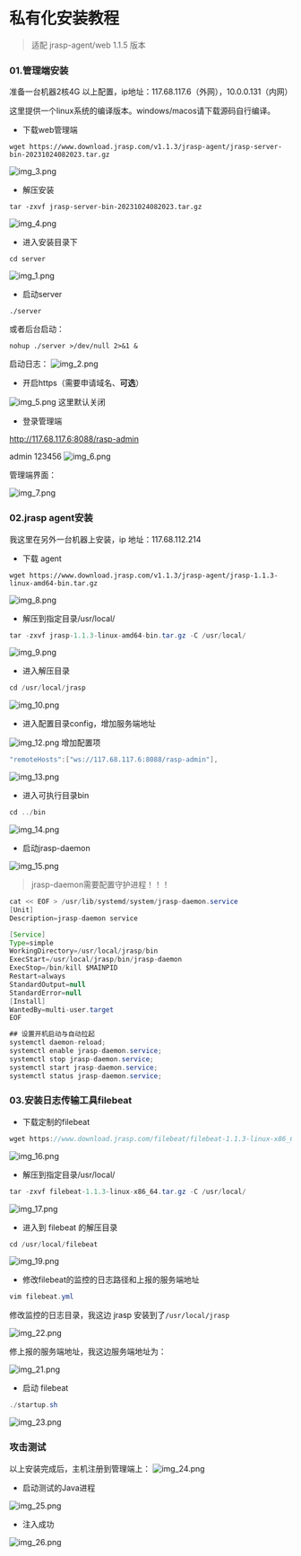 # 私有化安装教程

> 适配 jrasp-agent/web 1.1.5 版本

### 01.管理端安装

准备一台机器2核4G 以上配置，ip地址：117.68.117.6（外网），10.0.0.131（内网）

这里提供一个linux系统的编译版本。windows/macos请下载源码自行编译。

+ 下载web管理端
```shell
wget https://www.download.jrasp.com/v1.1.3/jrasp-agent/jrasp-server-bin-20231024082023.tar.gz
```
![img_3.png](./img_3.png)

+ 解压安装
```shell
tar -zxvf jrasp-server-bin-20231024082023.tar.gz
```
![img_4.png](./img_4.png)

+ 进入安装目录下
```shell
cd server
```
![img_1.png](./img_1.png)

+ 启动server
```shell
./server
```
或者后台启动：
```
nohup ./server >/dev/null 2>&1 &
```
启动日志：
![img_2.png](./img_2.png)

+ 开启https（需要申请域名、**可选**）

![img_5.png](./img_5.png)
这里默认关闭

+ 登录管理端

http://117.68.117.6:8088/rasp-admin

admin 123456
![img_6.png](./img_6.png)

管理端界面：

![img_7.png](./img_7.png)

### 02.jrasp agent安装

我这里在另外一台机器上安装，ip 地址：117.68.112.214

+ 下载 agent
```shell
wget https://www.download.jrasp.com/v1.1.3/jrasp-agent/jrasp-1.1.3-linux-amd64-bin.tar.gz
```
![img_8.png](./img_8.png)

+ 解压到指定目录/usr/local/
```java
tar -zxvf jrasp-1.1.3-linux-amd64-bin.tar.gz -C /usr/local/
```
![img_9.png](./img_9.png)

+ 进入解压目录

```java
cd /usr/local/jrasp
```

![img_10.png](./img_10.png)

+ 进入配置目录config，增加服务端地址

![img_12.png](./img_12.png)
增加配置项
```java
"remoteHosts":["ws://117.68.117.6:8088/rasp-admin"],
```

![img_13.png](./img_13.png)

+ 进入可执行目录bin

```java
cd ../bin
```
![img_14.png](./img_14.png)

+ 启动jrasp-daemon

![img_15.png](./img_15.png)


> jrasp-daemon需要配置守护进程！！！
```java
cat << EOF > /usr/lib/systemd/system/jrasp-daemon.service
[Unit]
Description=jrasp-daemon service

[Service]
Type=simple
WorkingDirectory=/usr/local/jrasp/bin
ExecStart=/usr/local/jrasp/bin/jrasp-daemon
ExecStop=/bin/kill $MAINPID
Restart=always
StandardOutput=null
StandardError=null
[Install]
WantedBy=multi-user.target
EOF

## 设置开机启动与自动拉起
systemctl daemon-reload;
systemctl enable jrasp-daemon.service;
systemctl stop jrasp-daemon.service;
systemctl start jrasp-daemon.service;
systemctl status jrasp-daemon.service;
```



### 03.安装日志传输工具filebeat

+ 下载定制的filebeat
```java
wget https://www.download.jrasp.com/filebeat/filebeat-1.1.3-linux-x86_64.tar.gz
```

![img_16.png](./img_16.png)

+ 解压到指定目录/usr/local/
```java
tar -zxvf filebeat-1.1.3-linux-x86_64.tar.gz -C /usr/local/
```
![img_17.png](./img_17.png)

+ 进入到 filebeat 的解压目录
```java
cd /usr/local/filebeat
```
![img_19.png](./img_19.png)

+ 修改filebeat的监控的日志路径和上报的服务端地址

```java
vim filebeat.yml
```
修改监控的日志目录，我这边 jrasp 安装到了`/usr/local/jrasp`

![img_22.png](./img_22.png)

修上报的服务端地址，我这边服务端地址为：

![img_21.png](./img_21.png)

+ 启动 filebeat
```java
./startup.sh
```
![img_23.png](./img_23.png)

### 攻击测试
以上安装完成后，主机注册到管理端上：
![img_24.png](./img_24.png)

+ 启动测试的Java进程

![img_25.png](./img_25.png)


+ 注入成功

![img_26.png](./img_26.png)

